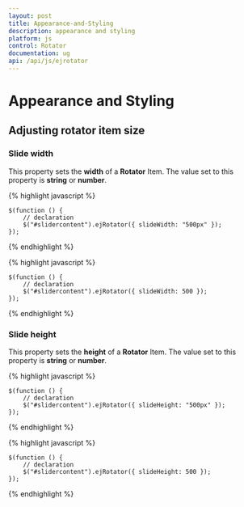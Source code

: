 ```yaml
---
layout: post
title: Appearance-and-Styling
description: appearance and styling
platform: js
control: Rotator
documentation: ug
api: /api/js/ejrotator
---
```


# Appearance and Styling

## Adjusting rotator item size

### Slide width

This property sets the **width** of a **Rotator** Item. The value set to this property is **string** or **number**.


  {% highlight javascript %}
  
    $(function () {
        // declaration
        $("#slidercontent").ejRotator({ slideWidth: "500px" });
    });

  {% endhighlight %}
  
  
  {% highlight javascript %}

    $(function () {
        // declaration
        $("#slidercontent").ejRotator({ slideWidth: 500 });
    });

  {% endhighlight %}


### Slide height

This property sets the **height** of a **Rotator** Item. The value set to this property is **string** or **number**.


  {% highlight javascript %}

    $(function () {
        // declaration
        $("#slidercontent").ejRotator({ slideHeight: "500px" });
    });

  {% endhighlight %}
  
  
  {% highlight javascript %}
  	
    $(function () {
        // declaration
        $("#slidercontent").ejRotator({ slideHeight: 500 });
    });


  {% endhighlight %}

